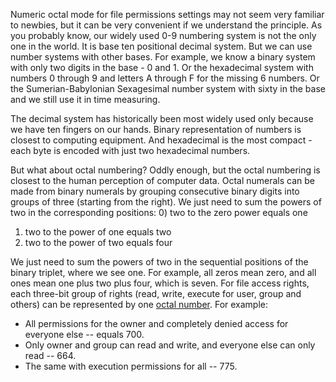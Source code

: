 Numeric octal mode for file permissions settings may not seem very familiar to newbies, but it can be very convenient if we understand the principle. As you probably know, our widely used 0-9 numbering system is not the only one in the world. It is base ten positional decimal system. But we can use number systems with other bases. For example, we know a binary system with only two digits in the base - 0 and 1. Or the hexadecimal system with numbers 0 through 9 and letters A through F for the missing 6 numbers. Or the Sumerian-Babylonian Sexagesimal number system with sixty in the base and we still use it in time measuring.

The decimal system has historically been most widely used only because we have ten fingers on our hands. Binary representation of numbers is closest to computing equipment. And hexadecimal is the most compact - each byte is encoded with just two hexadecimal numbers.

But what about octal numbering? Oddly enough, but the octal numbering is closest to the human perception of computer data. Octal numerals can be made from binary numerals by grouping consecutive binary digits into groups of three (starting from the right). We just need to sum the powers of two in the corresponding positions:
0) two to the zero power equals one
1) two to the power of one equals two
2) two to the power of two equals four

We just need to sum the powers of two in the sequential positions of the binary triplet, where we see one. For example, all zeros mean zero, and all ones mean one plus two plus four, which is seven. For file access rights, each three-bit group of rights (read, write, execute for user, group and others) can be represented by one [octal number](https://en.wikipedia.org/wiki/Chmod#Octal_modes). For example:
* All permissions for the owner and completely denied access for everyone else -- equals 700.
* Only owner and group can read and write, and everyone else can only read -- 664.
* The same with execution permissions for all -- 775.

